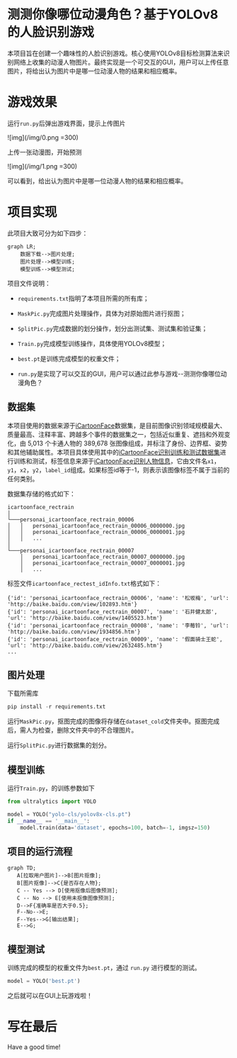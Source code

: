 # 测测你像哪位动漫角色？基于YOLOv8的人脸识别游戏

本项目旨在创建一个趣味性的人脸识别游戏。核心使用YOLOv8目标检测算法来识别网络上收集的动漫人物图片。最终实现是一个可交互的GUI，用户可以上传任意图片，将给出认为图片中是哪一位动漫人物的结果和相应概率。

# 游戏效果

运行`run.py`后弹出游戏界面，提示上传图片

![img](/img/0.png =300)

上传一张动漫图，开始预测

![img](/img/1.png =300)

可以看到，给出认为图片中是哪一位动漫人物的结果和相应概率。

# 项目实现

此项目大致可分为如下四步：

```mermaid
graph LR;
    数据下载-->图片处理;
    图片处理-->模型训练;
    模型训练-->模型测试;
```

项目文件说明：

- `requirements.txt`指明了本项目所需的所有库；

- `MaskPic.py`完成图片处理操作，具体为对原始图片进行抠图；

- `SplitPic.py`完成数据的划分操作，划分出测试集、测试集和验证集；

- `Train.py`完成模型训练操作，具体使用YOLOv8模型；

- `best.pt`是训练完成模型的权重文件；

- `run.py`是实现了可以交互的GUI，用户可以通过此参与游戏--测测你像哪位动漫角色？

## 数据集

本项目使用的数据来源于[iCartoonFace](https://github.com/luxiangju-PersonAI/iCartoonFace)数据集，是目前图像识别领域规模最大、质量最高、注释丰富、跨越多个事件的数据集之一，包括近似重复、遮挡和外观变化，由 5,013 个卡通人物的 389,678 张图像组成，并标注了身份、边界框、姿势和其他辅助属性。本项目具体使用其中的[iCartoonFace识别训练和测试数据集](https://drive.google.com/drive/folders/1m6pAL9Wbn8B1td0hFUj9RVRrSweNKskW?usp=sharing)进行训练和测试，标签信息来源于[iCartoonFace识别人物信息](https://drive.google.com/file/d/1rOmoseZXAKG5y7mkEsVAoaWan2dIrMzD/view?usp=sharing)，它由文件名`x1`，`y1`，`x2`，`y2`，`label_id`组成。如果标签id等于-1，则表示该图像标签不属于当前的任何类别。

数据集存储的格式如下：
```
icartoonface_rectrain
│     
└───personai_icartoonface_rectrain_00006
│   │   personai_icartoonface_rectrain_00006_0000000.jpg
│   │   personai_icartoonface_rectrain_00006_0000001.jpg
│   │   ...
│  
└───personai_icartoonface_rectrain_00007
    │   personai_icartoonface_rectrain_00007_0000000.jpg
    │   personai_icartoonface_rectrain_00007_0000001.jpg
    │   ...
```

标签文件`icartoonface_rectest_idInfo.txt`格式如下：
```
{'id': 'personai_icartoonface_rectrain_00006', 'name': '松坂梅', 'url': 'http://baike.baidu.com/view/102893.htm'}
{'id': 'personai_icartoonface_rectrain_00007', 'name': '石井健太郎', 'url': 'http://baike.baidu.com/view/1405523.htm'}
{'id': 'personai_icartoonface_rectrain_00008', 'name': '李莓铃', 'url': 'http://baike.baidu.com/view/1934856.htm'}
{'id': 'personai_icartoonface_rectrain_00009', 'name': '假面骑士王蛇', 'url': 'http://baike.baidu.com/view/2632485.htm'}
...
```


## 图片处理

下载所需库

```python
pip install -r requirements.txt
```

运行`MaskPic.py`，抠图完成的图像将存储在`dataset_cold`文件夹中。抠图完成后，需人为检查，删除文件夹中的不合理图片。

运行`SplitPic.py`进行数据集的划分。

 ## 模型训练

运行`Train.py`，的训练参数如下

```python
from ultralytics import YOLO

model = YOLO("yolo-cls/yolov8x-cls.pt")
if __name__ == '__main__':
    model.train(data='dataset', epochs=100, batch=-1, imgsz=150)
```

## 项目的运行流程

```mermaid
graph TD;
   A[拉取用户图片]-->B[图片抠像];
   B[图片抠像]-->C{是否存在人物};
   C -- Yes --> D[使用抠像后图像预测];
   C -- No --> E[使用未抠像图像预测];
   D-->F{准确率是否大于0.5};
   F--No-->E;
   F--Yes-->G[输出结果];
   E-->G;
```

## 模型测试

训练完成的模型的权重文件为`best.pt`，通过 `run.py` 进行模型的测试。

```python
model = YOLO('best.pt')
```

之后就可以在GUI上玩游戏啦！

# 写在最后

Have a good time!